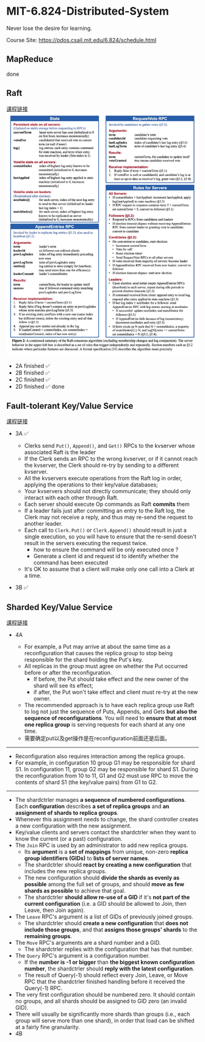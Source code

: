 # MIT-6.824-Distributed-System
Never lose the desire for learning.

Course Site: https://pdos.csail.mit.edu/6.824/schedule.html

## MapReduce
done

## Raft
[课程链接](https://pdos.csail.mit.edu/6.824/labs/lab-raft.html)
![Raft接口详情](./pics/figure2.png)
- 2A finished ✅
- 2B finished ✅
- 2C finished ✅
- 2D finished ✅
done

## Fault-tolerant Key/Value Service
[课程链接](https://pdos.csail.mit.edu/6.824/labs/lab-kvraft.html)
- 3A ✅
  - Clerks send `Put()`, `Append()`, and `Get()` RPCs to the kvserver whose associated Raft is the leader
  - If the Clerk sends an RPC to the wrong kvserver, or if it cannot reach the kvserver, the Clerk should re-try by sending to a different kvserver.
  - All the kvservers execute operations from the Raft log in order, applying the operations to their key/value databases;
  - Your kvservers should not directly communicate; they should only interact with each other through Raft.
  - Each server should execute Op commands as Raft **commits** them
  - If a leader fails just after committing an entry to the Raft log, the Clerk may not receive a reply, and thus may re-send the request to another leader. 
  - Each call to `Clerk.Put()` or `Clerk.Append()` should result in just a single execution, so you will have to ensure that the re-send doesn't result in the servers executing the request twice.
    - how to ensure the command will be only executed once ?
    - Generate a client id and request id to identify whether the command has been executed
  - It's OK to assume that a client will make only one call into a Clerk at a time.

- 3B ✅

## Sharded Key/Value Service
[课程链接](https://pdos.csail.mit.edu/6.824/labs/lab-shard.html)
- 4A

  - For example, a Put may arrive at about the same time as a reconfiguration that causes the replica group to stop being responsible for the shard holding the Put's key. 
  - All replicas in the group must agree on whether the Put occurred before or after the reconfiguration. 
    - If before, the Put should take effect and the new owner of the shard will see its effect; 
    - if after, the Put won't take effect and client must re-try at the new owner. 
  - The recommended approach is to have each replica group use Raft to log not just the sequence of Puts, Appends, and Gets **but also the sequence of reconfigurations**. You will need to **ensure that at most one replica group** is serving requests for each shard at any one time.
  - 需要确定put以及get操作是在reconfiguration前面还是后面。
---
  - Reconfiguration also requires interaction among the replica groups. 
  - For example, in configuration 10 group G1 may be responsible for shard S1. In configuration 11, group G2 may be responsible for shard S1. During the reconfiguration from 10 to 11, G1 and G2 must use RPC to move the contents of shard S1 (the key/value pairs) from G1 to G2.
---
  
  - The shardctrler manages **a sequence of numbered configurations**. Each **configuration** describes **a set of replica groups** and **an assignment of shards to replica groups**.
  - Whenever this assignment needs to change, the shard controller creates a new configuration with the new assignment.
  - Key/value clients and servers contact the shardctrler when they want to know the current (or a past) configuration.
  - The `Join` RPC is used by an administrator to add new replica groups.
    - Its **argument** is a **set of mappings** from unique, non-zero **replica group identifiers (GIDs)** to **lists of server names**.
    - The shardctrler should **react by creating a new configuration** that includes the new replica groups.
    - The new configuration should **divide the shards as evenly as possible** among the full set of groups, and should **move as few shards as possible** to achieve that goal.
    - The shardctrler **should allow re-use of a GID** if it's **not part of the current configuration** (i.e. a GID should be allowed to Join, then Leave, then Join again).
  - The `Leave` RPC's argument is a list of GIDs of previously joined groups.
    - The shardctrler should **create a new configuration** that **does not include those groups**, and that **assigns those groups' shards** to the **remaining groups**.
  - The `Move` RPC's arguments are a shard number and a GID.
    - The shardctrler replies with the configuration that has that number. 
  - The `Query` RPC's argument is a configuration number.
    - If the **number is -1 or bigger** than **the biggest known configuration number**, the shardctrler should **reply with the latest configuration**. 
    - The result of Query(-1) should reflect every Join, Leave, or Move RPC that the shardctrler finished handling before it received the Query(-1) RPC.
  - The very first configuration should be numbered zero. It should contain no groups, and all shards should be assigned to GID zero (an invalid GID).
  - There will usually be significantly more shards than groups (i.e., each group will serve more than one shard), in order that load can be shifted at a fairly fine granularity.
  - 4B